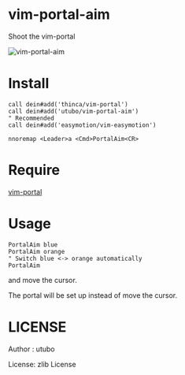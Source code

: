 # vim-portal-aim
Shoot the vim-portal

![vim-portal-aim](https://user-images.githubusercontent.com/6848636/178097460-70f1d553-2105-4893-8754-b139a242f60c.gif)

# Install
```vim
call dein#add('thinca/vim-portal')
call dein#add('utubo/vim-portal-aim')
" Recommended
call dein#add('easymotion/vim-easymotion')

nnoremap <Leader>a <Cmd>PortalAim<CR>
```

# Require
[vim-portal](https://github.com/thinca/vim-portal)

# Usage
```vim
PortalAim blue
PortalAim orange
" Switch blue <-> orange automatically
PortalAim
```

and move the cursor.

The portal will be set up instead of move the cursor.

# LICENSE
Author : utubo

License: zlib License
